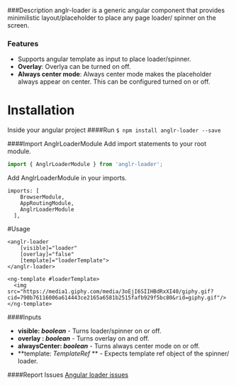###Description
anglr-loader is a generic angular component that provides minimilistic layout/placeholder to place any page loader/ spinner on the screen.

### Features

- Supports angular template as input to place loader/spinner.
- **Overlay**: Overlya can be turned on off.
- **Always center mode**: Always center mode makes the placeholder always appear on center. This can be configured turned on or off.

# Installation
Inside your angular project 
####Run
`$ npm install anglr-loader --save`

####Import AnglrLoaderModule
Add import statements to your root module.
```javascript
import { AnglrLoaderModule } from 'anglr-loader';
```

Add AnglrLoaderModule in your imports.
```
imports: [
    BrowserModule,
    AppRoutingModule,
    AnglrLoaderModule
  ],
````

#Usage
```
<anglr-loader 
	[visible]="loader" 
	[overlay]="false" 
	[template]="loaderTemplate">
</anglr-loader>

<ng-template #loaderTemplate>
  <img src="https://media1.giphy.com/media/3oEjI6SIIHBdRxXI40/giphy.gif?cid=790b76116006a614443ce2165a6581b2515fafb929f5bc80&rid=giphy.gif"/>
</ng-template>
```

####Inputs

- **visible: *boolean***  - Turns loader/spinner on or off.
- **overlay : *boolean***  - Turns overlay on and off.
- **alwaysCenter: *boolean***  - Turns always center mode on or off.
- **template: *TemplateRef*  ** - Expects template ref object of the spinner/ loader.

####Report Issues
[Angular loader issues](https://github.com/ajazhmd/anglr-loader-demo/issues "Angular loader issues")

